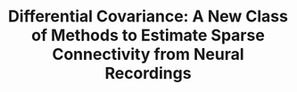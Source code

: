 ---
authors:
- firstname: Tiger W.
  institute: UCSD/Salk
  lastname: Lin
- firstname: Anup
  institute: UCSD
  lastname: Das
- firstname: Giri P.
  institute: UCSD
  lastname: Krishnan
- firstname: Maxim
  institute: UCSD
  lastname: Bazhenov
- firstname: Terrence J.
  institute: UCSD/Salk
  lastname: Sejnowski
layout: refuses
researchgate: 309856255_Differential_Covariance_A_New_Class_of_Methods_to_Estimate_Sparse_Connectivity_from_Neural_Recordings
section: pre
title: 'Differential Covariance: A New Class of Methods to Estimate Sparse Connectivity
  from Neural Recordings'
---
